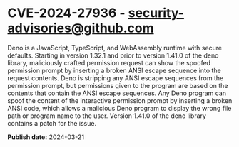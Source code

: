 # CVE-2024-27936 - security-advisories@github.com

Deno is a JavaScript, TypeScript, and WebAssembly runtime with secure defaults. Starting in version 1.32.1 and prior to version 1.41.0 of the deno library, maliciously crafted permission request can show the spoofed permission prompt by inserting a broken ANSI escape sequence into the request contents. Deno is stripping any ANSI escape sequences from the permission prompt, but permissions given to the program are based on the contents that contain the ANSI escape sequences. Any Deno program can spoof the content of the interactive permission prompt by inserting a broken ANSI code, which allows a malicious Deno program to display the wrong file path or program name to the user. Version 1.41.0 of the deno library contains a patch for the issue.

**Publish date:** 2024-03-21
